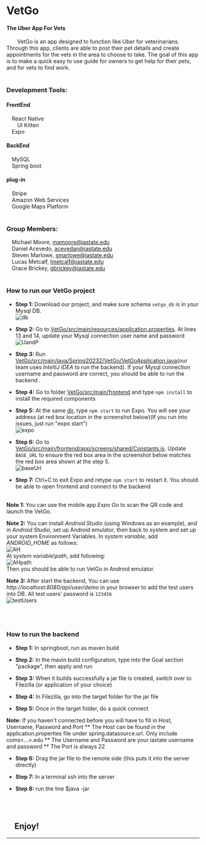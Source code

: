 # VetGo

#### The Uber App For Vets

&emsp;&emsp;VetGo is an app designed to function like Uber for veterinarians. Through this app, clients are able to post their pet details and create appointments for the vets in the area to choose to take. The goal of this app is to make a quick easy to use guide for owners to get help for their pets, and for vets to find work.
<br><br/>

### Development Tools:

#### FrontEnd

&emsp;React Native  
&emsp;&emsp;UI Kitten  
&emsp;Expo

#### BackEnd

&emsp;MySQL  
&emsp;Spring boot

#### plug-in

&emsp;Stripe  
&emsp;Amazon Web Services  
&emsp;Google Maps Platform
<br><br/>

### Group Members:

&emsp;Michael Moore, mamoore@iastate.edu  
&emsp;Daniel Acevedo, acevedan@iastate.edu  
&emsp;Steven Marlowe, smarlowe@iastate.edu  
&emsp;Lucas Metcalf, lmetcalf@iastate.edu  
&emsp;Grace Brickey, gbrickey@iastate.edu
<br><br/>

### How to run our VetGo project

- **Step 1:** Download our project, and make sure schema `vetgo_db` is in your Mysql DB.  
  ![db][db]  
- **Step 2:** Go to [VetGo/src/main/resources/application.properties](VetGo/src/main/resources/application.properties). At lines 13 and 14, update your Mysql connection user name and password  
  ![UandP][UandP]  

- **Step 3:** Run [VetGo/src/main/java/Spring20232/VetGo/VetGoApplication.java](VetGo/src/main/java/Spring20232/VetGo/VetGoApplication.java)(our team uses _IntelliJ IDEA_ to run the backend). If your Mysql connection username and password are correct, you should be able to run the backend .

- **Step 4:** Go to folder [VetGo/src/main/frontend](VetGo/src/main/frontend) and type `npm install` to install the required components

- **Step 5:** At the same [dir](VetGo/src/main/frontend), type `npm start` to run Expo. You will see your address (at red box location in the screenshot below)(If you run into issues, just run "expo start")  
  ![expo][expo]  

- **Step 6:** Go to [VetGo/src/main/frontend/app/screens/shared/Constants.js](VetGo/src/main/frontend/app/screens/shared/Constants.js). Update `BASE_URL` to ensure the red box area in the screenshot below matches the red box area shown at the step 5.  
  ![baseUrl][baseUrl]  

- **Step 7:** Ctrl+C to exit Expo and retype `npm start` to restart it. You should be able to open frontend and connect to the backend
  <br><br/>

**Note 1:** You can use the mobile app _Expo Go_ to scan the QR code and launch the VetGo.

**Note 2:** You can install _Android Studio_ (using Windows as an example), and in _Android Studio_, set up Android emulator, then back to system and set up your system Environment Variables. In _system variable_, add _ANDROID_HOME_ as follows:  
![AH][AH]  
At _system variable\path_, add following:  
![AHpath][AHpath]  
Then you should be able to run VetGo in Android emulator.

**Note 3:** After start the backend, You can use _http://localhost:8080/api/user/demo_ in your browser to add the test users into DB. All test users’ password is `123456`  
![testUsers][testUsers]  

<br><br/>

### How to run the backend

- **Step 1:** In springboot, run as maven build

- **Step 2:** In the mavin build configuration, type into the Goal section "package", then apply and run

- **Step 3:** When it builds successfully a jar file is created, switch over to Filezilla (or application of your choice)

- **Step 4:** In Filezilla, go into the target folder for the jar file

- **Step 5:** Once in the target folder, do a quick connect

**Note:** If you haven't connected before you will have to fill in Host, Username, Password and Port
** The Host can be found in the application.properties file under spring.datasource.url. Only include coms<...>.edu
** The Username and Password are your iastate username and password
** The Port is always 22

- **Step 6:** Drag the jar file to the remote side (this puts it into the server directly)

- **Step 7:** In a terminal ssh into the server

- **Step 8:** run the line $java -jar <Jar File Name>

<br></br>

## &emsp;Enjoy!

---

[db]: /pic/db.png 'dbpic'
[UandP]: /pic/UandP.png 'UandPpic'
[expo]: /pic/expo.png 'expopic'
[baseUrl]: /pic/baseUrl.png 'baseUrlpic'
[AH]: /pic/AH.png 'AHpic'
[AHpath]: /pic/AHpath.png 'AHpathpic'
[testUsers]: /pic/testUsers.png 'testUserspic'
